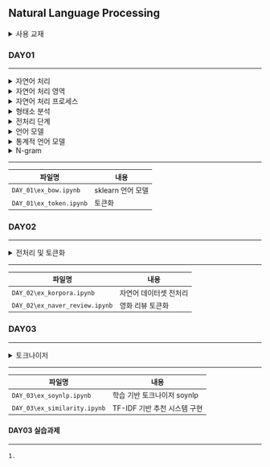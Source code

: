 ## Natural Language Processing

<details>
<summary>사용 교재</summary>

![](./images/파이토치%20트랜스포머를%20활용한%20자연어%20처리와%20컴퓨터비전%20심층학습.png)

</details>

### DAY01

---

<details>
<summary> 자연어 처리 </summary>

> -   사람들의 의사소통에 사용되는 언어를 자연어라고 칭함
> -   기계에서 자연어를 분석&이해&생성&처리하는 기술이 NLP
> -   1960년 말뭉치(Corpus) 데이터 활용 통계적 자연어 처리
> -   최근 Deep Learning 기술로 번역&자연어 생성

</details>
<details>
<summary> 자연어 처리 영역 </summary>

> -   번역
> -   감정분석
> -   스팸 분류
> -   이미지 설명
> -   텍스트 요약
> -   질문에 대한 응답
> -   챗봇 텍스트 생성

</details>
<details>
<summary> 자연어 처리 프로세스 </summary>

> -   자연어 데이터 수집
> -   형태소 분석
> -   구분 분석
> -   의미 분석
> -   화용 분석

</details>
<details>
<summary> 형태소 분석 </summary>

> -   자연어를 문장의 최소 단위인 형태소 단위로 분할, 품사 판별
> -   분석 : 어간 추출, 원형 복원, 품사 부착
> -   활용 : 기계 번역, 텍스트 마이닝 등
> -   영어권 분석 방법 -> 띄어쓰기(공백) 기준 구분
> -   아시아권 분석 방법 -> 문법 규칙 방법, 확률적 언어 모델 방법
> -   코퍼스(Corpus) -> 자연어처리 위해 모아놓은 텍스트 묶음
> -   토큰
> -   어휘 집합

</details>
<details>
<summary> 전처리 단계 </summary>

> -   토큰화 : 말뭉치에서 의미있는 단위(토큰)로 분리
> -   정제 : 토큰화 작업 전/후 작업에 방해되는 부분을 배제
> -   정규화 : 표현 방법이 다른 단어 통합하여 같은 단어 생성
> -   벡터화/수치화 : 컴퓨터가 처리할 수 있는 수치 형태로 변환
> -   패딩 : 동일한 길이로 문장/문서를 맞추는 작업

</details>
<details>
<summary> 언어 모델 </summary>

> -   단어 시퀀스(문장)에 확률을 할당하는 모델
> -   통계를 이용한 통계적 언어 모델(Statistical Language Model)
> -   기계학습을 이용한 인공 신경망 언어 모델(RNN, LSTM, ...)

</details>
<details>
<summary> 통계적 언어 모델 </summary>

> -   전통적인 접근 방법 언어 모델
> -   조건부 확률 기반 -> 희소 문제 해결 불가능

</details>
<details>
<summary> N-gram </summary>

> -   전체 문장에서 단어를 N개수만큼 묶은 것
> -   카운트에 기반한 통계적 접근 사용
> -   N개의 단어만 고려하여 판단 -> 조합의 경우의 수가 엄청나게 많기에 희소 문제 해결 한계 존재

</details>

---

| 파일명                  | 내용              |
| ----------------------- | ----------------- |
| `DAY_01\ex_bow.ipynb`   | sklearn 언어 모델 |
| `DAY_01\ex_token.ipynb` | 토큰화            |

### DAY02

---

<details>
<summary> 전처리 및 토큰화 </summary>

> -   말뭉치 전처리
> -   토큰화

</details>

---

| 파일명                         | 내용                   |
| ------------------------------ | ---------------------- |
| `DAY_02\ex_korpora.ipynb`      | 자연어 데이터셋 전처리 |
| `DAY_02\ex_naver_review.ipynb` | 영화 리뷰 토큰화       |

### DAY03

---

<details>
<summary> 토크나이저 </summary>

> -   soynlp
> -   ckonlpy

</details>

---

| 파일명                       | 내용                         |
| ---------------------------- | ---------------------------- |
| `DAY_03\ex_soynlp.ipynb`     | 학습 기반 토크나이저 soynlp  |
| `DAY_03\ex_similarity.ipynb` | TF-IDF 기반 추천 시스템 구현 |

#### DAY03 실습과제

---

    1.
